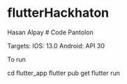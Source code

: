 # flutterHackhaton

Hasan Alpay # Code Pantolon 

Targets:
  IOS: 13.0
  Android: API 30
  

To run

cd flutter_app
flutter pub get
flutter run
